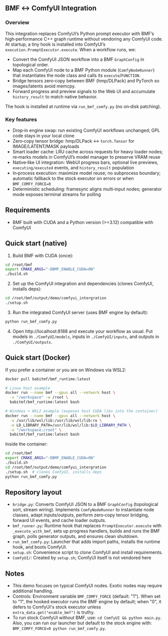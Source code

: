 ## BMF ↔ ComfyUI Integration

### Overview

This integration replaces ComfyUI’s Python prompt executor with BMF’s high‑performance C++ graph runtime without vendoring any ComfyUI code. At startup, a tiny hook is installed into ComfyUI’s `execution.PromptExecutor.execute`. When a workflow runs, we:
- Convert the ComfyUI JSON workflow into a BMF `GraphConfig` in topological order.
- Map each ComfyUI node to a BMF Python module (`ComfyNodeRunner`) that instantiates the node class and calls its `execute`/`FUNCTION`.
- Bridge tensors zero‑copy between BMF (hmp/DLPack) and PyTorch so images/latents avoid memcpy.
- Forward progress and preview signals to the Web UI and accumulate `history_result` to match native behavior.

The hook is installed at runtime via `run_bmf_comfy.py` (no on‑disk patching).

### Key features
- Drop‑in engine swap: run existing ComfyUI workflows unchanged; GPL code stays in your local clone
- Zero‑copy tensor bridge: hmp/DLPack ↔ `torch.Tensor` for IMAGE/LATENT/MASK payloads
- Smart loader cache: LRU cache across requests for heavy loader nodes; re‑marks models in ComfyUI’s model manager to preserve VRAM reuse
- Native‑like UI integration: WebUI progress bars, optional live previews, `executing/executed` events, and `history_result` population
- In‑process execution: maximize model reuse; no subprocess boundary; automatic fallback to the stock executor on errors or when `BMF_COMFY_FORCE=0`
- Deterministic scheduling: framesync aligns multi‑input nodes; generator mode exposes terminal streams for polling

## Requirements
- BMF built with CUDA and a Python version (>=3.12) compatible with ComfyUI

## Quick start (native)
1) Build BMF with CUDA (once):
```bash
cd /root/bmf
export CMAKE_ARGS="-DBMF_ENABLE_CUDA=ON"
./build.sh
```

2) Set up the ComfyUI integration and dependencies (clones ComfyUI, installs deps):
```bash
cd /root/bmf/output/demo/comfyui_intergration
./setup.sh
```

3) Run the integrated ComfyUI server (uses BMF engine by default):
```bash
python run_bmf_comfy.py
```

4) Open http://localhost:8188 and execute your workflow as usual. Put models in `./ComfyUI/models`, inputs in `./ComfyUI/inputs`, and outputs in `./ComfyUI/outputs`.

## Quick start (Docker)
If you prefer a container or you are on Windows via WSL2:

```bash
docker pull babitmf/bmf_runtime:latest

# Linux host example
docker run --name bmf --gpus all --network host \
  -v "/workspace" -w /root \
  babitmf/bmf_runtime:latest bash

# Windows + WSL2 example (exposes host CUDA libs into the container)
docker run --name bmf --gpus all --network host \
  -v /usr/lib/wsl/lib:/usr/lib/wsl/lib:ro \
  -e LD_LIBRARY_PATH=/usr/lib/wsl/lib:$LD_LIBRARY_PATH \
  -v "/workspace:/root" \
  babitmf/bmf_runtime:latest bash
```

Inside the container:
```bash
cd /root/bmf
export CMAKE_ARGS="-DBMF_ENABLE_CUDA=ON"
./build.sh
cd /root/bmf/output/demo/comfyui_intergration
./setup.sh  # clones ComfyUI, installs deps
python run_bmf_comfy.py
```

## Repository layout
- `bridge.py`: Converts ComfyUI JSON to a BMF `GraphConfig` (topological sort, stream wiring). Implements `ComfyNodeRunner` to instantiate node classes, adapt inputs/outputs, perform zero‑copy tensor bridging, forward UI events, and cache loader outputs.
- `bmf_runner.py`: Runtime hook that replaces `PromptExecutor.execute` with `_execute_with_bmf`, sets up progress handlers, builds and runs the BMF graph, polls generator outputs, and ensures clean shutdown.
- `run_bmf_comfy.py`: Launcher that adds import paths, installs the runtime hook, and boots ComfyUI.
- `setup.sh`: Convenience script to clone ComfyUI and install requirements.
- `ComfyUI/`: Created by `setup.sh`; ComfyUI itself is not vendored here

## Notes
- This demo focuses on typical ComfyUI nodes. Exotic nodes may require additional handling.
- Controls: Environment variable `BMF_COMFY_FORCE` (default: "1"). When set to "1",
  the hooked executor runs the BMF engine by default; when "0", it defers to
  ComfyUI's stock executor unless `extra_data.get("enable_bmf")` is truthy.
- To run stock ComfyUI without BMF, use: `cd ComfyUI && python main.py`. Also, you can run our launcher but default to the stock engine with: `BMF_COMFY_FORCE=0 python run_bmf_comfy.py`.